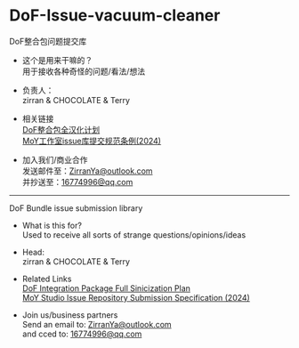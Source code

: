 # DoF-Issue-vacuum-cleaner
DoF整合包问题提交库

- 这个是用来干嘛的？
<br>用于接收各种奇怪的问题/看法/想法

- 负责人：
<br>zirran & CHOCOLATE & Terry

- 相关链接
<br>[DoF整合包全汉化计划](https://github.com/MoYstudio/DoF-Chinese_resourcepacks)
<br>[MoY工作室issue库提交规范条例(2024)](https://moystudio.github.io/issue_library_specification.io/)

- 加入我们/商业合作
<br>发送邮件至：ZirranYa@outlook.com
<br>并抄送至：16774996@qq.com

---

DoF Bundle issue submission library

- What is this for?
<br>Used to receive all sorts of strange questions/opinions/ideas

- Head:
<br>zirran & CHOCOLATE & Terry

- Related Links
<br>[DoF Integration Package Full Sinicization Plan](https://github.com/MoYstudio/DoF-Chinese_resourcepacks)
<br>[MoY Studio Issue Repository Submission Specification (2024)](https://moystudio.github.io/issue_library_specification.io/)

- Join us/business partners
<br>Send an email to: ZirranYa@outlook.com
<br>and cced to: 16774996@qq.com
